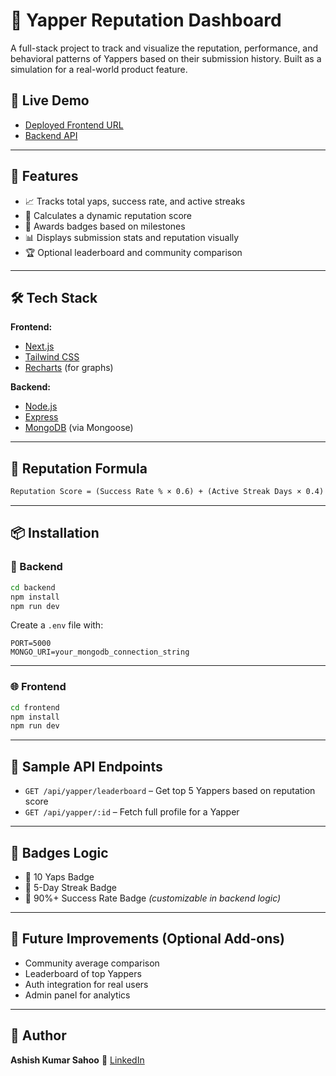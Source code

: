 
# 🧠 Yapper Reputation Dashboard

A full-stack project to track and visualize the reputation, performance, and behavioral patterns of Yappers based on their submission history. Built as a simulation for a real-world product feature.

## 🚀 Live Demo

- [Deployed Frontend URL](https://yapper-reputation.vercel.app/)
- [Backend API](https://yhttps://yapper-reputation-dashboard.onrender.com)

---

## 📌 Features

* 📈 Tracks total yaps, success rate, and active streaks
* 🧮 Calculates a dynamic reputation score
* 🏅 Awards badges based on milestones
* 📊 Displays submission stats and reputation visually
* 🏆 Optional leaderboard and community comparison

---

## 🛠️ Tech Stack

**Frontend:**

* [Next.js](https://nextjs.org/)
* [Tailwind CSS](https://tailwindcss.com/)
* [Recharts](https://recharts.org/) (for graphs)

**Backend:**

* [Node.js](https://nodejs.org/)
* [Express](https://expressjs.com/)
* [MongoDB](https://www.mongodb.com/) (via Mongoose)

---

## 🧮 Reputation Formula

```txt
Reputation Score = (Success Rate % × 0.6) + (Active Streak Days × 0.4)
```

---

## 📦 Installation

### 🔧 Backend

```bash
cd backend
npm install
npm run dev
```

Create a `.env` file with:

```env
PORT=5000
MONGO_URI=your_mongodb_connection_string
```

---

### 🌐 Frontend

```bash
cd frontend
npm install
npm run dev
```

---

## 🧪 Sample API Endpoints

* `GET /api/yapper/leaderboard` – Get top 5 Yappers based on reputation score
* `GET /api/yapper/:id` – Fetch full profile for a Yapper

---

## 📅 Badges Logic

* 🥉 10 Yaps Badge
* 🥈 5-Day Streak Badge
* 🥇 90%+ Success Rate Badge
  *(customizable in backend logic)*

---

## 🎯 Future Improvements (Optional Add-ons)

* Community average comparison
* Leaderboard of top Yappers
* Auth integration for real users
* Admin panel for analytics

---

## 🤝 Author

**Ashish Kumar Sahoo**
🔗 [LinkedIn](https://linkedin.com/in/web3-eth-ashish)



